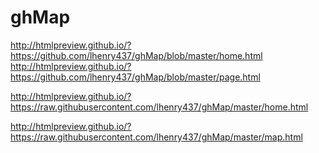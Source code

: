 # ghMap
http://htmlpreview.github.io/?https://github.com/lhenry437/ghMap/blob/master/home.html
http://htmlpreview.github.io/?https://github.com/lhenry437/ghMap/blob/master/page.html

http://htmlpreview.github.io/?https://raw.githubusercontent.com/lhenry437/ghMap/master/home.html

http://htmlpreview.github.io/?https://raw.githubusercontent.com/lhenry437/ghMap/master/map.html
